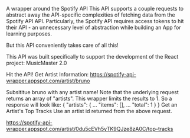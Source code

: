 A wrapper around the Spotify API
This API supports a couple requests to abstract away the API-specific complexities of fetching data from the Spotify API API. Particularly, the Spotify API requires access tokens to hit their API - an unnecessary level of abstraction while building an App for learning purposes.

But this API conveniently takes care of all this!

This API was built specifically to support the development of the React project: MusicMaster 2.0

Hit the API!
Get Artist Information:
https://spotify-api-wrapper.appspot.com/artist/bruno

Subsititue bruno with any artist name!
Note that the underlying request returns an array of "artists". This wrapper limits the results to 1. So a response will look like:
{
  "artists": {
    ...
    "items": [],
    ...
    "total": 1
  }
}
Get an Artist's Top Tracks
Use an artist id returned from the above request.

https://spotify-api-wrapper.appspot.com/artist/0du5cEVh5yTK9QJze8zA0C/top-tracks
